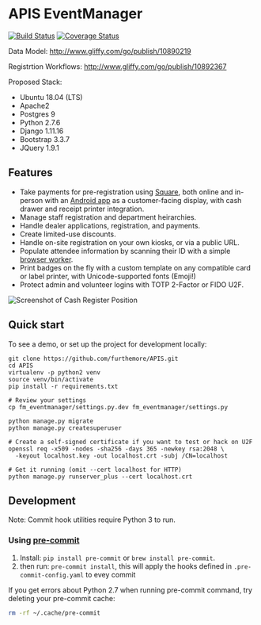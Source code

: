 # APIS EventManager
[![Build Status](https://travis-ci.com/furthemore/APIS.svg?branch=production)](https://travis-ci.com/furthemore/APIS) [![Coverage Status](https://coveralls.io/repos/github/furthemore/APIS/badge.svg?branch=production)](https://coveralls.io/github/furthemore/APIS?branch=production)

Data Model: http://www.gliffy.com/go/publish/10890219

Registrtion Workflows: http://www.gliffy.com/go/publish/10892367

Proposed Stack:
  + Ubuntu 18.04 (LTS)
  + Apache2
  + Postgres 9
  + Python 2.7.6
  + Django 1.11.16
  + Bootstrap 3.3.7
  + JQuery 1.9.1

## Features
  + Take payments for pre-registration using [Square][square], both online
    and in-person with an [Android app][android] as a customer-facing
    display, with cash drawer and receipt printer integration.
  + Manage staff registration and department heirarchies.
  + Handle dealer applications, registration, and payments.
  + Create limited-use discounts.
  + Handle on-site registration on your own kiosks, or via a public URL.
  + Populate attendee information by scanning their ID with a simple
    [browser worker](https://github.com/rechner/py-aamva).
  + Print badges on the fly with a custom template on any compatible card
    or label printer, with Unicode-supported fonts (Emoji!)
  + Protect admin and volunteer logins with TOTP 2-Factor or FIDO U2F.

![Screenshot of Cash Register Position](https://i.imgur.com/8vB1m0q.png)

## Quick start
To see a demo, or set up the project for development locally:

    git clone https://github.com/furthemore/APIS.git
    cd APIS
    virtualenv -p python2 venv
    source venv/bin/activate
    pip install -r requirements.txt

    # Review your settings
    cp fm_eventmanager/settings.py.dev fm_eventmanager/settings.py

    python manage.py migrate
    python manage.py createsuperuser

    # Create a self-signed certificate if you want to test or hack on U2F
    openssl req -x509 -nodes -sha256 -days 365 -newkey rsa:2048 \
      -keyout localhost.key -out localhost.crt -subj /CN=localhost

    # Get it running (omit --cert localhost for HTTP)
    python manage.py runserver_plus --cert localhost.crt

[square]: https://square.com/
[android]: https://github.com/furthemore/APIS-register

## Development
Note: Commit hook utilities require Python 3 to run.

### Using [pre-commit](https://pre-commit.com/)
1. Install: `pip install pre-commit` or `brew install pre-commit`.
2. then run: `pre-commit install`, this will apply the hooks defined in `.pre-commit-config.yaml` to evey commit

If you get errors about Python 2.7 when running pre-commit command, try deleting your pre-commit cache:

```sh
rm -rf ~/.cache/pre-commit
```
